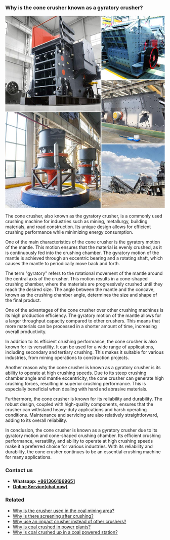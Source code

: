 <h3>Why is the cone crusher known as a gyratory crusher?</h3><img src='1701742498.jpg' alt=''><p>The cone crusher, also known as the gyratory crusher, is a commonly used crushing machine for industries such as mining, metallurgy, building materials, and road construction. Its unique design allows for efficient crushing performance while minimizing energy consumption.</p><p>One of the main characteristics of the cone crusher is the gyratory motion of the mantle. This motion ensures that the material is evenly crushed, as it is continuously fed into the crushing chamber. The gyratory motion of the mantle is achieved through an eccentric bearing and a rotating shaft, which causes the mantle to periodically move back and forth.</p><p>The term "gyratory" refers to the rotational movement of the mantle around the central axis of the crusher. This motion results in a cone-shaped crushing chamber, where the materials are progressively crushed until they reach the desired size. The angle between the mantle and the concave, known as the crushing chamber angle, determines the size and shape of the final product.</p><p>One of the advantages of the cone crusher over other crushing machines is its high production efficiency. The gyratory motion of the mantle allows for a larger throughput capacity compared to other crushers. This means that more materials can be processed in a shorter amount of time, increasing overall productivity.</p><p>In addition to its efficient crushing performance, the cone crusher is also known for its versatility. It can be used for a wide range of applications, including secondary and tertiary crushing. This makes it suitable for various industries, from mining operations to construction projects.</p><p>Another reason why the cone crusher is known as a gyratory crusher is its ability to operate at high crushing speeds. Due to its steep crushing chamber angle and mantle eccentricity, the cone crusher can generate high crushing forces, resulting in superior crushing performance. This is especially beneficial when dealing with hard and abrasive materials.</p><p>Furthermore, the cone crusher is known for its reliability and durability. The robust design, coupled with high-quality components, ensures that the crusher can withstand heavy-duty applications and harsh operating conditions. Maintenance and servicing are also relatively straightforward, adding to its overall reliability.</p><p>In conclusion, the cone crusher is known as a gyratory crusher due to its gyratory motion and cone-shaped crushing chamber. Its efficient crushing performance, versatility, and ability to operate at high crushing speeds make it a preferred choice for various industries. With its reliability and durability, the cone crusher continues to be an essential crushing machine for many applications.</p><h3>Contact us</h3><ul><li><strong>Whatsapp:&nbsp;<a href="https://wa.me/8613661969651">+8613661969651</a></strong></li><li><a href="https://swt.shibang-china.com/?git&amp;zhl&amp;Why is the cone crusher known as a gyratory crusher"><strong>Online Service(chat now)</strong></a></li></ul><h3>Related</h3><ul><li><a href='Why is the crusher used in the coal mining area.md'>Why is the crusher used in the coal mining area?</a></li><li><a href='Why is there screening after crushing.md'>Why is there screening after crushing?</a></li><li><a href='Why use an impact crusher instead of other crushers.md'>Why use an impact crusher instead of other crushers?</a></li><li><a href='Why is coal crushed in power plants.md'>Why is coal crushed in power plants?</a></li><li><a href='Why is coal crushed up in a coal powered station.md'>Why is coal crushed up in a coal powered station?</a></li></ul>